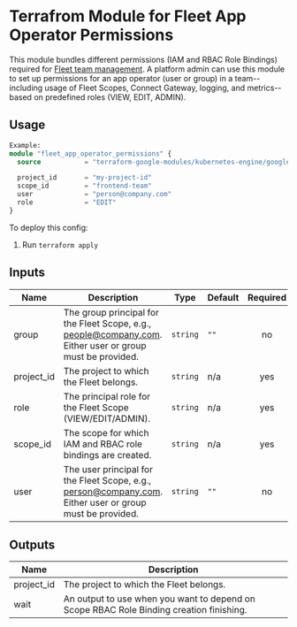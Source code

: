 # Terrafrom Module for Fleet App Operator Permissions

This module bundles different permissions (IAM and RBAC Role Bindings) required for [Fleet team management](https://cloud.google.com/kubernetes-engine/fleet-management/docs/team-management). A platform admin can use this module to set up permissions for an app operator (user or group) in a team--including usage of Fleet Scopes, Connect Gateway, logging, and metrics--based on predefined roles (VIEW, EDIT, ADMIN).

## Usage
```tf
Example:
module "fleet_app_operator_permissions" {
  source           = "terraform-google-modules/kubernetes-engine/google//modules/fleet-app-operator-permissions"

  project_id       = "my-project-id"
  scope_id         = "frontend-team"
  user             = "person@company.com"
  role             = "EDIT"
}
```

To deploy this config:
1. Run `terraform apply`

<!-- BEGINNING OF PRE-COMMIT-TERRAFORM DOCS HOOK -->
## Inputs

| Name | Description | Type | Default | Required |
|------|-------------|------|---------|:--------:|
| group | The group principal for the Fleet Scope, e.g., people@company.com. Either user or group must be provided. | `string` | `""` | no |
| project\_id | The project to which the Fleet belongs. | `string` | n/a | yes |
| role | The principal role for the Fleet Scope (VIEW/EDIT/ADMIN). | `string` | n/a | yes |
| scope\_id | The scope for which IAM and RBAC role bindings are created. | `string` | n/a | yes |
| user | The user principal for the Fleet Scope, e.g., person@company.com. Either user or group must be provided. | `string` | `""` | no |

## Outputs

| Name | Description |
|------|-------------|
| project\_id | The project to which the Fleet belongs. |
| wait | An output to use when you want to depend on Scope RBAC Role Binding creation finishing. |

<!-- END OF PRE-COMMIT-TERRAFORM DOCS HOOK -->
